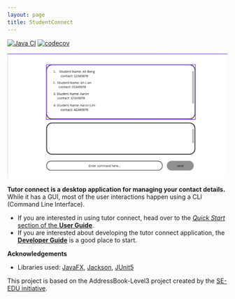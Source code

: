 ```yaml
---
layout: page
title: StudentConnect
---
```


[![Java CI](https://github.com/AY2526S1-CS2103T-F09-2/tp/actions/workflows/gradle.yml/badge.svg)](https://github.com/AY2526S1-CS2103T-F09-2/tp/actions/workflows/gradle.yml)
[![codecov](https://codecov.io/gh/se-edu/addressbook-level3/branch/master/graph/badge.svg)](https://codecov.io/gh/se-edu/addressbook-level3)

![Ui](images/Ui.png)

**Tutor connect is a desktop application for managing your contact details.** While it has a GUI, most of the user interactions happen using a CLI (Command Line Interface).


* If you are interested in using tutor connect, head over to the [_Quick Start_ section of the **User Guide**](UserGuide.html#quick-start).
* If you are interested about developing the tutor connect application, the [**Developer Guide**](DeveloperGuide.html) is a good place to start.


**Acknowledgements**

* Libraries used: [JavaFX](https://openjfx.io/), [Jackson](https://github.com/FasterXML/jackson), [JUnit5](https://github.com/junit-team/junit5)

This project is based on the AddressBook-Level3 project created by the [SE-EDU initiative](https://se-education.org).